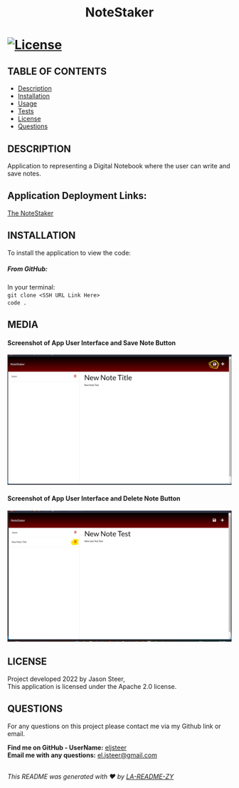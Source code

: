 
  
  <h1 align="center">NoteStaker<h1>

  [![License](https://img.shields.io/badge/License-Apache_2.0-blue.svg)](https://opensource.org/licenses/Apache-2.0)

  ## TABLE OF CONTENTS
  - [Description](#description)
  - [Installation](#Installation)
  - [Usage](#Usage)
  - [Tests](#Media)
  - [License](#License)
  - [Questions](#Questions)

  ## DESCRIPTION
  Application to representing a Digital Notebook where the user can write and save notes.
  
  ## Application Deployment Links:

  [The NoteStaker](https://radiant-thicket-41331.herokuapp.com/)

  ## INSTALLATION
  To install the application to view the code:

  ##### From GitHub:

  In your terminal: <br/>
  `git clone <SSH URL Link Here>` <br/>
  `code .`

  ## MEDIA
  #### Screenshot of App User Interface and Save Note Button
  ![New Note Save Screenshot](./public/assets/media/NoteStaker_NewNote_Save_SS.jpg)

   #### Screenshot of App User Interface and Delete Note Button
  ![Note Delete Screenshot](./public/assets/media/NoteStaker_NewNote_Delete_SS.jpg)
  
  ## LICENSE
  Project developed 2022 by Jason Steer,<br />
  This application is licensed under the Apache 2.0 license.

  ## QUESTIONS
  For any questions on this project please contact me via my Github link or email.<br />

  **Find me on GitHub - UserName:** [eljsteer](https://github.com/eljsteer)<br />
  **Email me with any questions:** el.jsteer@gmail.com<br />
  <br />
  
  _This README was generated with ❤️ by [LA-README-ZY](https://github.com/eljsteer/LA-README-ZY)_
